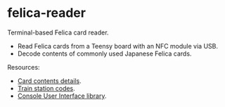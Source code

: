 # felica-reader
Terminal-based Felica card reader.

- Read Felica cards from a Teensy board with an NFC module via USB.
- Decode contents of commonly used Japanese Felica cards.

Resources:
- [Card contents details](http://jennychan.web.fc2.com/format/index.html).
- [Train station codes](https://ja.ysrl.org/atc/station-code.html).
- [Console User Interface library](https://github.com/jroimartin/gocui).

